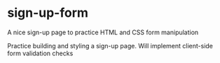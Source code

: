 # sign-up-form
A nice sign-up page to practice HTML and CSS form manipulation

Practice building and styling a sign-up page. Will implement client-side form validation checks